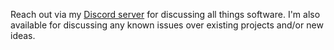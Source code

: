 Reach out via my [Discord server](https://discord.gg/ydH7hHdX8k) for discussing all things software. I'm also available for discussing any known issues over existing projects and/or new ideas.
